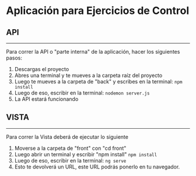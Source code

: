 # Aplicación para Ejercicios de Control

## API
---

Para correr la API o "parte interna" de la aplicación, hacer los siguientes pasos:

1. Descargas el proyecto
2. Abres una terminal y te mueves a la carpeta raíz del proyecto
3. Luego te mueves a la carpeta de "back" y escribes en la terminal:
`npm install`
4. Luego de eso, escribir en la terminal:
`nodemon server.js`
5. La API estará funcionando

## VISTA
---

Para correr la Vista deberá de ejecutar lo siguiente

1. Moverse a la carpeta de "front" con "cd front"
3. Luego abrir un terminal y escribir "npm install"
    `npm install`
4. Luego de eso, escribir en la terminal:
    `ng serve`
5. Esto te devolverá un URL, este URL podrás ponerlo en tu navegador.


